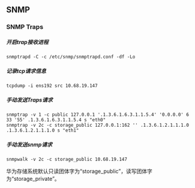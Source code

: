 ## SNMP

### SNMP Traps

##### 开启trap接收进程

```
snmptrapd -C -c /etc/snmp/snmptrapd.conf -df -Lo
```

##### 记录tcp请求信息

```
tcpdump -i ens192 src 10.68.19.147
```

##### 手动发送Traps请求

```
snmptrap -v 1 -c public 127.0.0.1 '.1.3.6.1.6.3.1.1.5.4' '0.0.0.0' 6 33 '55' .1.3.6.1.6.3.1.1.5.4 s "eth0"
snmptrap -v 2c -c storage_public 127.0.0.1:162 '' .1.3.6.1.2.1.1.1.0 .1.3.6.1.2.1.1.1.0 s "eth1"
```

##### 手动发送snmp请求

```
snmpwalk -v 2c -c storage_public 10.68.19.147
```

华为存储系统默认只读团体字为“storage_public”，读写团体字为“storage_private”。